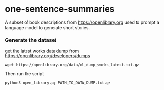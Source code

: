 # one-sentence-summaries

A subset of book descriptions from https://openlibrary.org used to prompt a language model to generate short stories.

### Generate the dataset

get the latest works data dump from https://openlibrary.org/developers/dumps

```shell
wget https://openlibrary.org/data/ol_dump_works_latest.txt.gz
```

Then run the script

```
python3 open_library.py PATH_TO_DATA_DUMP.txt.gz
```
